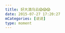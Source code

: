 ```yaml
---
title: 好大滴乌云😱😱😱
date: 2015-07-27 17:20:27
mCategories: [说说]
type: moment
---
```


<div id="pics-20150727172027"></div>

<script src="/lib/moment/pics.js"></script>
<script>
var data = [
    {"link": "2015-07-27_000000.webp", "type": "shuoshuo"}
];
picsRender(data, "pics-20150727172027");
</script>
